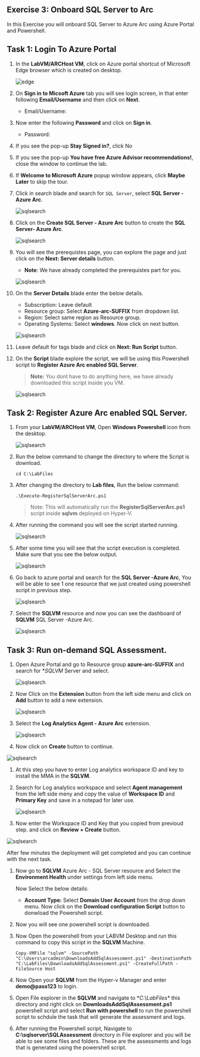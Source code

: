 ## Exercise 3: Onboard SQL Server to Arc
In this Exercise you will onboard SQL Server to Azure Arc using Azure Portal and Powershell.

## Task 1: Login To Azure Portal

1. In the **LabVM/ARCHost VM**, click on Azure portal shortcut of Microsoft Edge browser which is created on desktop.
  
    ![](.././media/0.png "edge")
   
1. On **Sign in to Micsoft Azure** tab you will see login screen, in that enter following **Email/Username** and then click on **Next**. 
   * Email/Username: <inject key="AzureAdUserEmail"></inject>
   
1. Now enter the following **Password** and click on **Sign in**.
   * Password: <inject key="AzureAdUserPassword"></inject>
   
1. If you see the pop-up **Stay Signed in?**, click No

1. If you see the pop-up **You have free Azure Advisor recommendations!**, close the window to continue the lab.

1. If **Welcome to Microsoft Azure** popup window appears, click **Maybe Later** to skip the tour.
      
1. Click in search blade and search for ```SQL Server```, select **SQL Server - Azure Arc**.
 
    ![](.././media/sqlserver.png "sqlsearch")
   
1. Click on the **Create SQL Server - Azure Arc** button to create the **SQL Server- Azure Arc**. 
 
    ![](.././media/createsql.png "sqlsearch")
   
1. You will see the prerequistes page, you can explore the page and just click on the **Next: Server details** button.
    
    - **Note**: We have already completed the prerequistes part for you. 
    
    ![](.././media/presql.png "sqlsearch")
   
1. On the **Server Details** blade enter the below details.
 
    - Subscription: Leave default
    - Resource group: Select **Azure-arc-SUFFIX** from dropdown list.
    - Region: Select same region as Resource group.
    - Operating Systems: Select **windows**.
      Now click on next button.
   
    ![](.././media/detailssql.png "sqlsearch")
   
1. Leave default for tags blade and click on **Next: Run Script** button.
 
1. On the **Script** blade explore the script, we will be using this Powershell script to **Register Azure Arc enabled SQL Server**.
 
     > **Note:** You dont have to do anything here, we have already downloaded this script inside you VM.
    
    ![](.././media/runsql.png "sqlsearch")
     
## Task 2: Register Azure Arc enabled SQL Server.

1. From your **LabVM/ARCHost VM**, Open **Windows Powershell** icon from the desktop.
 
    ![](.././media/powershell.png "sqlsearch")
  
1. Run the below command to change the directory to where the Script is download.
 
     ``` cd C:\LabFiles ```
     
1. After changing the directory to **Lab files**, Run the below command:

     ``` .\Execute-RegisterSqlServerArc.ps1 ```
     
    > Note: This will automatically run the **RegisterSqlServerArc.ps1** script inside **sqlvm** deployed on Hyper-V.

1. After running the command you will see the script started running.

    ![](.././media/run.png "sqlsearch")
  
1. After some time you will see that the script execution is completed. Make sure that you see the below output.

    ![](.././media/completed.png "sqlsearch")
  
1. Go back to azure portal and search for the **SQL Server -Azure Arc**, You will be able to see 1 one resource that we just created using powershell script in previous step.

    ![](.././media/sqlvm.png "sqlsearch")
  
 1. Select the **SQLVM** resource and now you can see the dashboard of **SQLVM** SQL Server -Azure Arc.

    ![](.././media/dashsql.png "sqlsearch")
 
 
## Task 3: Run on-demand SQL Assessment.

 1. Open Azure Portal and go to Resource group **azure-arc-SUFFIX** and search for **SQLVM* Server and select.
 
    ![](.././media/sqlserver.png "sqlsearch") 
    
 1. Now Click on the **Extension** button from the left side menu and click on **Add** button to add a new extension.
 
    ![](.././media/mma.png "sqlsearch")
    
 1. Select the **Log Analytics Agent - Azure Arc** extension.
 
    ![](.././media/extension1.png "sqlsearch")
    
 1. Now click on **Create** button to continue.
 
   ![](.././media/create.png "sqlsearch")
   
 1. At this step you have to enter Log analytics workspace ID and key to install the MMA in the **SQLVM**.
 
 1. Search for Log analytics workspace and select **Agent management** from the left side meny and copy the value of **Workspace ID** and **Primary Key** and save in a notepad for later use.
 
    ![](.././media/log.png "sqlsearch")
 
 1. Now enter the Workspace ID and Key that you copied from previoud step. and click on **Review + Create** button. 
 
   ![](.././media/create1.png "sqlsearch")
   
   After few minutes the deployment will get completed and you can continue with the next task.
 
 1. Now go to **SQLVM** Azure Arc - SQL Server resource and Select the **Environment Health** under settings from left side menu.
    
    Now Select the below details:
    * **Account Type:** Select **Domain User Account** from the drop down menu.
    Now click on the **Download configuration Script** button to donwload the Powershell script.
    
    [](.././media/sqlvm.png "sqlsearch")
    
 1. Now you will see one powershell script is downloaded.
   
    [](.././media/download.png "sqlsearch")
    
 1. Now Open the powershell from your LABVM Desktop and run this command to copy this script in the **SQLVM** Machine.
    
    ``` Copy-VMFile "sqlvm" -SourcePath "C:\Users\arcadmin\DownloadsAddSqlAssessment.ps1" -DestinationPath "C:\LabFiles\DownloadsAddSqlAssessment.ps1" -CreateFullPath -FileSource Host ```
    
 1. Now Open your **SQLVM** from the Hyper-v Manager and enter **demo@pass123** to login.
 
 1. Open File explorer in the **SQLVM** and navigate to **C:\LabFiles\** this directory and right click on **DownloadsAddSqlAssessment.ps1** powershell script and select **Run with powershell** to run the powershell script to schdule the task that will generate the assessment and logs.
 
    [](.././media/file.png "sqlsearch")
    
 1. After running the Powershell script, Navigate to **C:\sqlserver\SQLAssessment** directory in File explorer and you will be able to see some files and folders. These are the assessments and logs that is generated using the powershell script.
 
 
 
    
    
